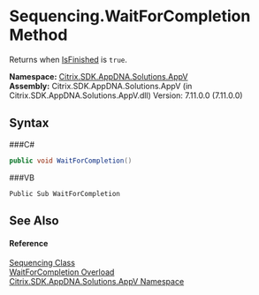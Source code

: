 # Sequencing.WaitForCompletion Method 
 

Returns when <a href="P_Citrix_SDK_AppDNA_Solutions_AppV_Sequencing_IsFinished">IsFinished</a> is `true`.

**Namespace:**&nbsp;<a href="N_Citrix_SDK_AppDNA_Solutions_AppV">Citrix.SDK.AppDNA.Solutions.AppV</a><br />**Assembly:**&nbsp;Citrix.SDK.AppDNA.Solutions.AppV (in Citrix.SDK.AppDNA.Solutions.AppV.dll) Version: 7.11.0.0 (7.11.0.0)

## Syntax

###C#
```csharp
public void WaitForCompletion()
```

###VB
```vbnet
Public Sub WaitForCompletion
```


## See Also


#### Reference
<a href="T_Citrix_SDK_AppDNA_Solutions_AppV_Sequencing">Sequencing Class</a><br /><a href="Overload_Citrix_SDK_AppDNA_Solutions_AppV_Sequencing_WaitForCompletion">WaitForCompletion Overload</a><br /><a href="N_Citrix_SDK_AppDNA_Solutions_AppV">Citrix.SDK.AppDNA.Solutions.AppV Namespace</a><br />